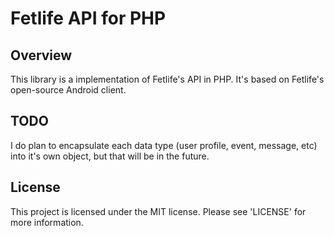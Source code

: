 Fetlife API for PHP
===================

Overview
--------
This library is a implementation of Fetlife's API in PHP. It's based on
Fetlife's open-source Android client.

TODO
----
I do plan to encapsulate each data type (user profile, event, message, etc) into
it's own object, but that will be in the future.

License
-------
This project is licensed under the MIT license. Please see 'LICENSE' for more
information.
